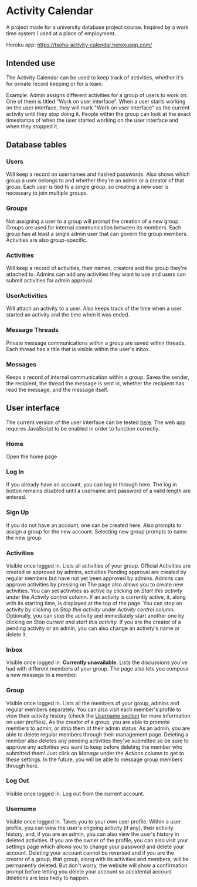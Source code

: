 # Activity Calendar
A project made for a university database project course. Inspired by a work time system I used at a place of employment.

Heroku app: https://tsoha-activity-calendar.herokuapp.com/
## Intended use
The Activity Calendar can be used to keep track of activities, whether it's for private record keeping or for a team.

Example: Admin assigns different activities for a group of users to work on. One of them is titled "Work on user interface". When a user starts working on the user interface, they will mark "Work on user interface" as the current activity until they stop doing it. People within the group can look at the exact timestamps of when the user started working on the user interface and when they stopped it.
## Database tables
### Users
Will keep a record on usernames and hashed passwords. Also shows which group a user belongs to and whether they're an admin or a creator of that group. Each user is tied to a single group, so creating a new user is necessary to join multiple groups.
### Groups
Not assigning a user to a group will prompt the creation of a new group. Groups are used for internal communication between its members. Each group has at least a single admin user that can govern the group members. Activities are also group-specific.
### Activities
Will keep a record of activities, their names, creators and the group they're attached to. Admins can add any activities they want to use and users can submit activities for admin approval.
### UserActivities
Will attach an activity to a user. Also keeps track of the time when a user started an activity and the time when it was ended.
### Message Threads
Private message communications within a group are saved within threads. Each thread has a title that is visible within the user's inbox.
### Messages
Keeps a record of internal communication within a group. Saves the sender, the recipient, the thread the message is sent in, whether the recipient has read the message, and the message itself.
## User interface
The current version of the user interface can be tested [here](https://tsoha-activity-calendar.herokuapp.com/). The web app requires JavaScript to be enabled in order to function correctly.
### Home
Open the home page
### Log In
If you already have an account, you can log in through here. The log in button remains disabled until a username and password of a valid length are entered.
### Sign Up
If you do not have an account, one can be created here. Also prompts to assign a group for the new account. Selecting new group prompts to name the new group.
### Activities
Visible once logged in. Lists all activities of your group. Official Activities are created or approved by admins, activities Pending approval are created by regular members but have not yet been approved by admins. Admins can approve activities by pressing on The page also allows you to create new activities. You can set activities as active by clicking on _Start this activity_ under the _Activity control_ column. If an activity is currently active, it, along with its starting time, is displayed at the top of the page. You can stop an activity by clicking on _Stop this activity_ under _Activity control_ column. Optionally, you can stop the activity and immediately start another one by clicking on _Stop current and start this activity_. If you are the creator of a pending activity or an admin, you can also change an activity's name or delete it.
### Inbox
Visible once logged in. **Currently unavailable.** Lists the discussions you've had with different members of your group. The page also lets you compose a new message to a member.
### Group
Visible once logged in. Lists all the members of your group, admins and regular members separately. You can also visit each member's profile to view their activity history (check the [Username section](https://github.com/Veloxization/activity-calendar#username) for more information on user profiles). As the creator of a group, you are able to promote members to admin, or strip them of their admin status. As an admin, you are able to delete regular members through their management page. Deleting a member also deletes any pending activities they've submitted so be sure to approve any activities you want to keep before deleting the member who submitted them! Just click on _Manage_ under the _Actions_ column to get to these settings. In the future, you will be able to message group members through here.
### Log Out
Visible once logged in. Log out from the current account.
### Username
Visible once logged in. Takes you to your own user profile. Within a user profile, you can view the user's ongoing activity (if any), their activity history, and, if you are an admin, you can also view the user's history in deleted activities. If you are the owner of the profile, you can also visit your settings page which allows you to change your password and delete your account. Deleting your account cannot be reversed and if you are the creator of a group, that group, along with its activities and members, will be permanently deleted. But don't worry, the website will show a confirmation prompt before letting you delete your account so accidental account deletions are less likely to happen.
